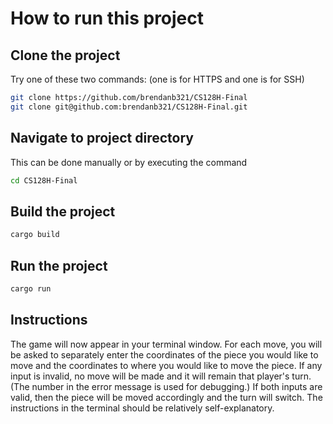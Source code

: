 # How to run this project

## Clone the project
Try one of these two commands: (one is for HTTPS and one is for SSH)
```bash
git clone https://github.com/brendanb321/CS128H-Final
git clone git@github.com:brendanb321/CS128H-Final.git
```
## Navigate to project directory
This can be done manually or by executing the command
```bash
cd CS128H-Final
```

## Build the project
```bash
cargo build
```

## Run the project
```bash
cargo run
```

## Instructions
The game will now appear in your terminal window. For each move, you will be asked to separately enter the coordinates of the piece you would like to move and the coordinates to where you would like to move the piece. If any input is invalid, no move will be made and it will remain that player's turn. (The number in the error message is used for debugging.) If both inputs are valid, then the piece will be moved accordingly and the turn will switch. The instructions in the terminal should be relatively self-explanatory.

